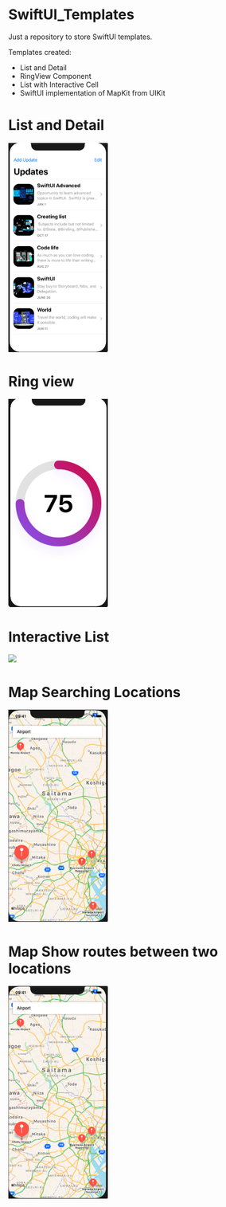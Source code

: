 # SwiftUI_Templates
Just a repository to store SwiftUI templates.

Templates created:
- List and Detail
- RingView Component
- List with Interactive Cell
- SwiftUI implementation of MapKit from UIKit

# List and Detail
<img src="SwiftUI_Templates/ReadMe_Images/listAndDetail.png" width=200>

# Ring view
<img src="SwiftUI_Templates/ReadMe_Images/ringView.png" width=200>

# Interactive List
<img src="SwiftUI_Templates/ReadMe_Images/PlacesLivedList.pn" width=200>

# Map Searching Locations
<img src="SwiftUI_Templates/ReadMe_Images/mapkitUIKit.png" width=200>

# Map Show routes between two locations
<img src="SwiftUI_Templates/ReadMe_Images/mapkitUIKit.png" width=200>
